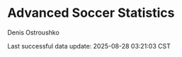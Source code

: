 # Advanced Soccer Statistics
Denis Ostroushko

<!-- gfm -->

Last successful data update: 2025-08-28 03:21:03 CST
